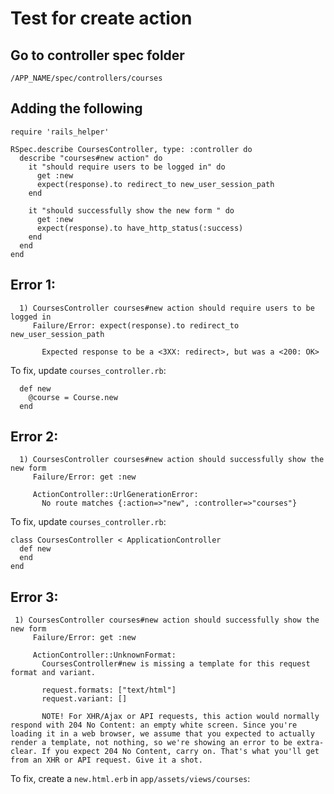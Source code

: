 # Test for create action

## Go to controller spec folder

```
/APP_NAME/spec/controllers/courses
```

## Adding the following
```
require 'rails_helper'

RSpec.describe CoursesController, type: :controller do
  describe "courses#new action" do
    it "should require users to be logged in" do
      get :new
      expect(response).to redirect_to new_user_session_path
    end

    it "should successfully show the new form " do
      get :new
      expect(response).to have_http_status(:success)
    end
  end
end
```


## Error 1:
```
  1) CoursesController courses#new action should require users to be logged in
     Failure/Error: expect(response).to redirect_to new_user_session_path
     
       Expected response to be a <3XX: redirect>, but was a <200: OK>
```

To fix, update `courses_controller.rb`:

```
  def new
    @course = Course.new
  end
```

## Error 2:

```
  1) CoursesController courses#new action should successfully show the new form 
     Failure/Error: get :new
     
     ActionController::UrlGenerationError:
       No route matches {:action=>"new", :controller=>"courses"}
```             

To fix, update `courses_controller.rb`:

```
class CoursesController < ApplicationController
  def new
  end
end
```

## Error 3:

```
 1) CoursesController courses#new action should successfully show the new form 
     Failure/Error: get :new
     
     ActionController::UnknownFormat:
       CoursesController#new is missing a template for this request format and variant.
     
       request.formats: ["text/html"]
       request.variant: []
     
       NOTE! For XHR/Ajax or API requests, this action would normally respond with 204 No Content: an empty white screen. Since you're loading it in a web browser, we assume that you expected to actually render a template, not nothing, so we're showing an error to be extra-clear. If you expect 204 No Content, carry on. That's what you'll get from an XHR or API request. Give it a shot.
```             

To fix, create a `new.html.erb` in `app/assets/views/courses`:
